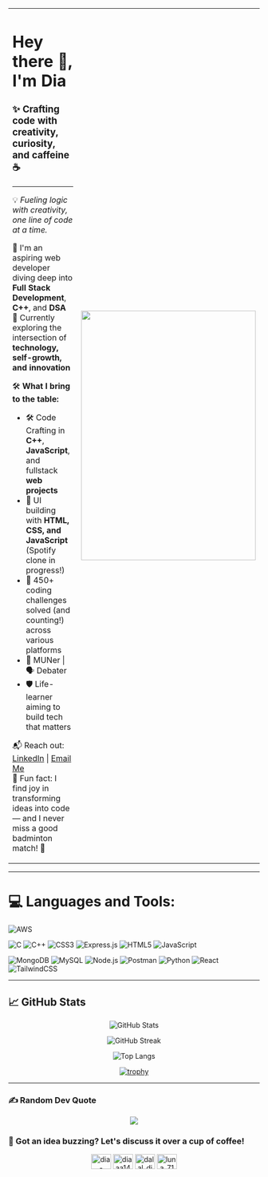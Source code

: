 <table>
<tr>
<td>

<h1>Hey there 👋, I'm Dia</h1>

### ✨ Crafting code with creativity, curiosity, and caffeine ☕

---

💡 *Fueling logic with creativity, one line of code at a time.*

🔎 I'm an aspiring web developer diving deep into **Full Stack Development**, **C++**, and **DSA**  
🎯 Currently exploring the intersection of **technology, self-growth, and innovation**

🛠️ **What I bring to the table:**
- 🛠️ Code Crafting in **C++**, **JavaScript**, and fullstack **web projects**
- 🎨 UI building with **HTML, CSS, and JavaScript** (Spotify clone in progress!)
- 🧠 450+ coding challenges solved (and counting!) across various platforms
- 🧠 MUNer | 🗣️ Debater 
- 🛡️ Life-learner aiming to build tech that matters

📬 Reach out: [LinkedIn](https://www.linkedin.com/in/dia-dalal-63280b23b/) | [Email Me](mailto:dia140706@gmail.com)  
🎈 Fun fact: I find joy in transforming ideas into code — and I never miss a good badminton match! 🏸

</td>
<td>
  <img src="https://user-images.githubusercontent.com/74038190/212750996-938b257b-266c-45a7-9af7-655341c0f58b.gif" width="350" height="500" />
</td>
</tr>
</table>


---

# 💻 Languages and Tools:
![AWS](https://img.shields.io/badge/AWS-232F3E?style=for-the-badge&logo=amazonaws&logoColor=orange)
<!-- ![Blender](https://img.shields.io/badge/Blender-F5792A?style=for-the-badge&logo=blender&logoColor=white) -->
<!-- ![Bootstrap](https://img.shields.io/badge/Bootstrap-7952B3?style=for-the-badge&logo=bootstrap&logoColor=white) -->
![C](https://img.shields.io/badge/C-00599C?style=for-the-badge&logo=c&logoColor=white)
![C++](https://img.shields.io/badge/C++-00599C?style=for-the-badge&logo=c%2b%2b&logoColor=white)
![CSS3](https://img.shields.io/badge/CSS3-1572B6?style=for-the-badge&logo=css3&logoColor=white)
![Express.js](https://img.shields.io/badge/Express.js-000000?style=for-the-badge&logo=express&logoColor=white)
![HTML5](https://img.shields.io/badge/HTML5-E34F26?style=for-the-badge&logo=html5&logoColor=white)
![JavaScript](https://img.shields.io/badge/JavaScript-F7DF1E?style=for-the-badge&logo=javascript&logoColor=black)
<!-- ![Jest](https://img.shields.io/badge/Jest-C21325?style=for-the-badge&logo=jest&logoColor=white) -->
![MongoDB](https://img.shields.io/badge/MongoDB-4EA94B?style=for-the-badge&logo=mongodb&logoColor=white)
![MySQL](https://img.shields.io/badge/MySQL-4479A1?style=for-the-badge&logo=mysql&logoColor=white)
![Node.js](https://img.shields.io/badge/Node.js-339933?style=for-the-badge&logo=nodedotjs&logoColor=white)
![Postman](https://img.shields.io/badge/Postman-FF6C37?style=for-the-badge&logo=postman&logoColor=white)
![Python](https://img.shields.io/badge/Python-3776AB?style=for-the-badge&logo=python&logoColor=white)
![React](https://img.shields.io/badge/React-20232A?style=for-the-badge&logo=react&logoColor=61DAFB)
![TailwindCSS](https://img.shields.io/badge/TailwindCSS-38B2AC?style=for-the-badge&logo=tailwind-css&logoColor=white)
<!-- ![TypeScript](https://img.shields.io/badge/TypeScript-007ACC?style=for-the-badge&logo=typescript&logoColor=white) -->

---

## 📈 GitHub Stats

<div align="center">

  ![GitHub Stats](https://github-readme-stats.vercel.app/api?username=dalaldia5&show_icons=true&theme=radical)

  ![GitHub Streak](https://github-readme-streak-stats-eight.vercel.app?user=dalaldia5&theme=radical)

  ![Top Langs](https://github-readme-stats.vercel.app/api/top-langs/?username=dalaldia5&layout=compact&theme=radical)

  [![trophy](https://github-profile-trophy.vercel.app/?username=dalaldia5&theme=radical)](https://github.com/ryo-ma/github-profile-trophy)

</div>

---

### ✍️ Random Dev Quote

<div align="center">
  
![](https://quotes-github-readme.vercel.app/api?type=horizontal&theme=radical)

</div>

### 🚀 Got an idea buzzing? Let's discuss it over a cup of coffee!

<p align="center">
<!-- <a href="https://twitter.com/pratyaksh106" target="blank"><img align="center" src="https://raw.githubusercontent.com/rahuldkjain/github-profile-readme-generator/master/src/images/icons/Social/twitter.svg" alt="pratyaksh106" height="30" width="40" /></a> -->
<a href="https://www.linkedin.com/in/dia-dalal-63280b23b/" target="blank"><img align="center" src="https://raw.githubusercontent.com/rahuldkjain/github-profile-readme-generator/master/src/images/icons/Social/linked-in-alt.svg" alt="dia-dalal-63280b23b/" height="30" width="40" /></a>
<a href="https://instagram.com/diaaa14_" target="blank"><img align="center" src="https://raw.githubusercontent.com/rahuldkjain/github-profile-readme-generator/master/src/images/icons/Social/instagram.svg" alt="diaaa14_" height="30" width="40" /></a>
<a href="https://codeforces.com/profile/dalal_dia5" target="blank"><img align="center" src="https://raw.githubusercontent.com/rahuldkjain/github-profile-readme-generator/master/src/images/icons/Social/codeforces.svg" alt="dalal_dia5" height="30" width="40" /></a>
<a href="https://leetcode.com/u/luna_714/" target="blank"><img align="center" src="https://raw.githubusercontent.com/rahuldkjain/github-profile-readme-generator/master/src/images/icons/Social/leet-code.svg" alt="luna_714" height="30" width="40" /></a>
</p>

















